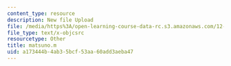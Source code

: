 ```yaml
---
content_type: resource
description: New file Upload
file: /media/https%3A/open-learning-course-data-rc.s3.amazonaws.com/12-811-tropical-meteorology-spring-2011/a173444b4ab35bcf53aa60add3aeba47_matsuno.m
file_type: text/x-objcsrc
resourcetype: Other
title: matsuno.m
uid: a173444b-4ab3-5bcf-53aa-60add3aeba47
---
```

